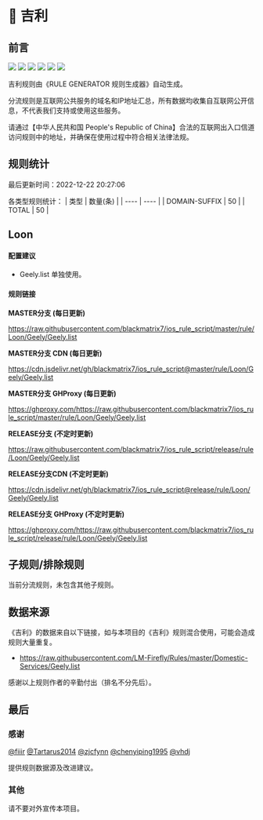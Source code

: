 # 🧸 吉利

## 前言

![](https://shields.io/badge/-移除重复规则-ff69b4) ![](https://shields.io/badge/-DOMAIN与DOMAIN--SUFFIX合并-green) ![](https://shields.io/badge/-DOMAIN--SUFFIX间合并-critical) ![](https://shields.io/badge/-DOMAIN与DOMAIN--KEYWORD合并-9cf) ![](https://shields.io/badge/-DOMAIN--SUFFIX与DOMAIN--KEYWORD合并-blue) ![](https://shields.io/badge/-IP--CIDR(6)合并-blueviolet) 

吉利规则由《RULE GENERATOR 规则生成器》自动生成。

分流规则是互联网公共服务的域名和IP地址汇总，所有数据均收集自互联网公开信息，不代表我们支持或使用这些服务。

请通过【中华人民共和国 People's Republic of China】合法的互联网出入口信道访问规则中的地址，并确保在使用过程中符合相关法律法规。

## 规则统计

最后更新时间：2022-12-22 20:27:06

各类型规则统计：
| 类型 | 数量(条)  | 
| ---- | ----  |
| DOMAIN-SUFFIX | 50  | 
| TOTAL | 50  | 


## Loon 

#### 配置建议
- Geely.list 单独使用。

#### 规则链接
**MASTER分支 (每日更新)**

https://raw.githubusercontent.com/blackmatrix7/ios_rule_script/master/rule/Loon/Geely/Geely.list

**MASTER分支 CDN (每日更新)**

https://cdn.jsdelivr.net/gh/blackmatrix7/ios_rule_script@master/rule/Loon/Geely/Geely.list

**MASTER分支 GHProxy (每日更新)**

https://ghproxy.com/https://raw.githubusercontent.com/blackmatrix7/ios_rule_script/master/rule/Loon/Geely/Geely.list

**RELEASE分支 (不定时更新)**

https://raw.githubusercontent.com/blackmatrix7/ios_rule_script/release/rule/Loon/Geely/Geely.list

**RELEASE分支CDN (不定时更新)**

https://cdn.jsdelivr.net/gh/blackmatrix7/ios_rule_script@release/rule/Loon/Geely/Geely.list

**RELEASE分支 GHProxy (不定时更新)**

https://ghproxy.com/https://raw.githubusercontent.com/blackmatrix7/ios_rule_script/release/rule/Loon/Geely/Geely.list

## 子规则/排除规则


当前分流规则，未包含其他子规则。

## 数据来源

《吉利》的数据来自以下链接，如与本项目的《吉利》规则混合使用，可能会造成规则大量重复。

- https://raw.githubusercontent.com/LM-Firefly/Rules/master/Domestic-Services/Geely.list


感谢以上规则作者的辛勤付出（排名不分先后）。

## 最后

### 感谢

[@fiiir](https://github.com/fiiir) [@Tartarus2014](https://github.com/Tartarus2014) [@zjcfynn](https://github.com/zjcfynn) [@chenyiping1995](https://github.com/chenyiping1995) [@vhdj](https://github.com/vhdj)

提供规则数据源及改进建议。

### 其他

请不要对外宣传本项目。